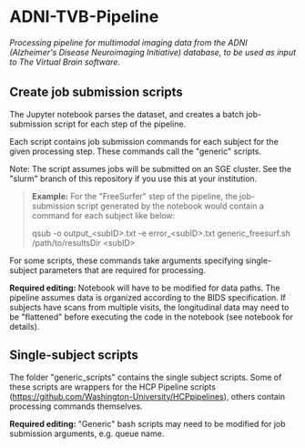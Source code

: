 # ADNI-TVB-Pipeline

###### Processing pipeline for multimodal imaging data from the ADNI (Alzheimer's Disease Neuroimaging Initiative) database, to be used as input to The Virtual Brain software.

## Create job submission scripts

The Jupyter notebook parses the dataset, and creates a batch job-submission script for each step of the pipeline.

Each script contains job submission commands for each subject for the given processing step. These commands call the "generic" scripts.

Note: The script assumes jobs will be submitted on an SGE cluster. See the "slurm" branch of this repository if you use this at your institution.

> **Example:**  For the "FreeSurfer" step of the pipeline, the job-submission script generated by the notebook would contain a command for each subject like below:
>
> qsub -o output_\<subID>.txt -e error_\<subID>.txt generic_freesurf.sh /path/to/resultsDir \<subID>

For some scripts, these commands take arguments specifying single-subject parameters that are required for processing.

**Required editing:** Notebook will have to be modified for data paths. The pipeline assumes data is organized according to the BIDS specification. If subjects have scans from multiple visits, the longitudinal data may need to be "flattened" before executing the code in the notebook (see notebook for details).

## Single-subject scripts
The folder "generic_scripts" contains the single subject scripts. Some of these scripts are wrappers for the HCP Pipeline scripts (https://github.com/Washington-University/HCPpipelines), others contain processing commands themselves.

**Required editing:** "Generic" bash scripts may need to be modified for job submission arguments, e.g. queue name.
